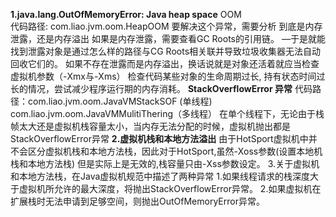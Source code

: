 **1.java.lang.OutOfMemoryError: Java heap space** OOM  
    代码路径: com.liao.jvm.oom.HeapOOM
    要解决这个异常，需要分析 到底是内存泄露，还是内存溢出
    如果是内存泄露，需要查看GC Roots的引用链。
    —于是就能找到泄露对象是通过怎么样的路径与CG Roots相关联并导致垃圾收集器无法自动回收它们的。
    如果不存在泄露而是内存溢出，换话说就是对象还活着就应当检查虚拟机参数（-Xmx与-Xms） 检查代码某些对象的生命周期过长,
    持有状态时间过长的情况，尝试减少程序运行期的内存消耗。
    **StackOverflowError 异常**
    代码路径：com.liao.jvm.oom.JavaVMStackSOF (单线程) com.liao.jvm.oom.JavaVMMulitiThering（多线程）
    在单个线程下，无论由于栈帧太大还是虚拟机栈容量太小，当内存无法分配的时候，虚拟机抛出都是StackOverflowError异常
**2.虚拟机栈和本地方法溢出**
    由于HotSport虚拟机中并不会区分虚拟机栈和本地方法栈，因此对于HotSport,虽然-Xoss参数(设置本地机栈和本地方法栈)
  但是实际上是无效的,栈容量只由-Xss参数设定。
 3.关于虚拟机和本地方法栈，在Java虚拟机规范中描述了两种异常
    1.如果线程请求的栈深度大于虚拟机所允许的最大深度，将抛出StackOverflowError异常。
    2.如果虚拟机在扩展栈时无法申请到足够空间，则抛出OutOfMemoryError异常。
 